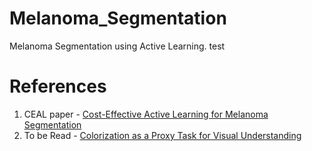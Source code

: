 # Melanoma_Segmentation
Melanoma Segmentation using Active Learning. test

# References
1. CEAL paper - [Cost-Effective Active Learning for Melanoma Segmentation](https://arxiv.org/pdf/1711.09168.pdf)
2. To be Read - [Colorization as a Proxy Task for Visual Understanding](https://arxiv.org/pdf/1703.04044.pdf)
